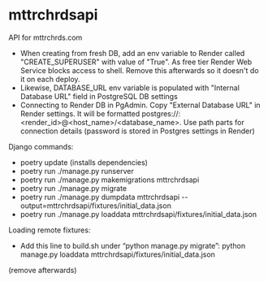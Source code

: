 # mttrchrdsapi
API for mttrchrds.com

- When creating from fresh DB, add an env variable to Render called "CREATE_SUPERUSER" with value of "True". As free tier Render Web Service blocks access to shell. Remove this afterwards so it doesn't do it on each deploy.
- Likewise, DATABASE_URL env variable is populated with "Internal Database URL" field in PostgreSQL DB settings
- Connecting to Render DB in PgAdmin. Copy "External Database URL" in Render settings. It will be formatted postgres://<username>:<render_id>@<host_name>/<database_name>. Use path parts for connection details (password is stored in Postgres settings in Render)

Django commands:

- poetry update (installs dependencies)
- poetry run ./manage.py runserver
- poetry run ./manage.py makemigrations mttrchrdsapi
- poetry run ./manage.py migrate
- poetry run ./manage.py dumpdata mttrchrdsapi --output=mttrchrdsapi/fixtures/initial_data.json
- poetry run ./manage.py loaddata mttrchrdsapi/fixtures/initial_data.json

Loading remote fixtures:
- Add this line to build.sh under “python manage.py migrate”:
python manage.py loaddata mttrchrdsapi/fixtures/initial_data.json

(remove afterwards)